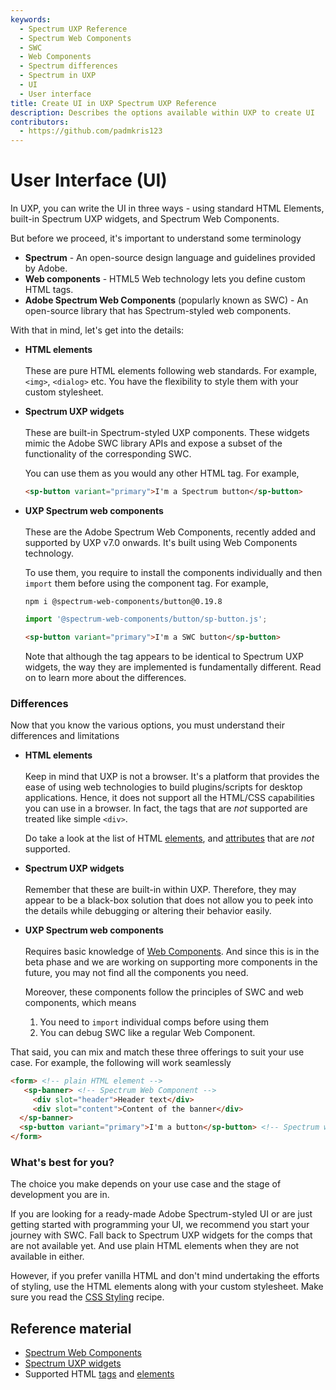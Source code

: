 ```yaml
---
keywords:
  - Spectrum UXP Reference
  - Spectrum Web Components
  - SWC
  - Web Components
  - Spectrum differences
  - Spectrum in UXP
  - UI
  - User interface
title: Create UI in UXP Spectrum UXP Reference
description: Describes the options available within UXP to create UI
contributors:
  - https://github.com/padmkris123
---
```


# User Interface (UI)

In UXP, you can write the UI in three ways - using standard HTML Elements, built-in Spectrum UXP widgets, and Spectrum Web Components.

<!--InlineAlert variant="info" slots="header, text1, text2"/>

Scripts and plugins

**In scripts**, you can only create modal dialogs.

**In plugins**, you can create persistent plugin panels, visible at all times. Or command plugins, that can create modal dialogs only.
-->

But before we proceed, it's important to understand some terminology
- **Spectrum** - An open-source design language and guidelines provided by Adobe.
- **Web components** - HTML5 Web technology lets you define custom HTML tags.
- **Adobe Spectrum Web Components** (popularly known as SWC) - An open-source library that has Spectrum-styled web components.


With that in mind, let's get into the details:
- **HTML elements** <br></br>
   These are pure HTML elements following web standards. For example, `<img>`, `<dialog>` etc. You have the flexibility to style them with your custom stylesheet. 
  
- **Spectrum UXP widgets** <br></br>
   These are built-in Spectrum-styled UXP components. These widgets mimic the Adobe SWC library APIs and expose a subset of the functionality of the corresponding SWC. 

   You can use them as you would any other HTML tag. For example,
   
   ```html
   <sp-button variant="primary">I'm a Spectrum button</sp-button>
   ```

- **UXP Spectrum web components** <br></br>
    These are the Adobe Spectrum Web Components, recently added and supported by UXP v7.0 onwards. It's built using Web Components technology.

    To use them, you require to install the components individually and then `import` them before using the component tag. For example,
  
    ```
    npm i @spectrum-web-components/button@0.19.8
    ```
    
    ```js
    import '@spectrum-web-components/button/sp-button.js';
    ```

    ```html
    <sp-button variant="primary">I'm a SWC button</sp-button>
    ```

    Note that although the tag appears to be identical to Spectrum UXP widgets, the way they are implemented is fundamentally different. Read on to learn more about the differences.


### Differences

Now that you know the various options, you must understand their differences and limitations


- **HTML elements** <br></br>
   Keep in mind that UXP is not a browser. It's a platform that provides the ease of using web technologies to build plugins/scripts for desktop applications. Hence, it does not support all the HTML/CSS capabilities you can use in a browser. In fact, the tags that are _not_ supported are treated like simple `<div>`.

   Do take a look at the list of HTML [elements](../../../uxp-api/reference-html/General/Unsupported%20Elements/), and [attributes](../../../uxp-api/reference-html/General/Unsupported%20Attributes/) that are _not_ supported.
  
- **Spectrum UXP widgets**<br></br>
   Remember that these are built-in within UXP. Therefore, they may appear to be a black-box solution that does not allow you to peek into the details while debugging or altering their behavior easily.


- **UXP Spectrum web components** <br></br>
   Requires basic knowledge of [Web Components](https://javascript.info/web-components). And since this is in the beta phase and we are working on supporting more components in the future, you may not find all the components you need. 
  
   Moreover, these components follow the principles of SWC and web components, which means
   1. You need to `import` individual comps before using them
   2. You can debug SWC like a regular Web Component. 



That said, you can mix and match these three offerings to suit your use case. For example, the following will work seamlessly


```HTML
<form> <!-- plain HTML element -->
   <sp-banner> <!-- Spectrum Web Component -->
     <div slot="header">Header text</div>
     <div slot="content">Content of the banner</div>
  </sp-banner>
  <sp-button variant="primary">I'm a button</sp-button> <!-- Spectrum widget -->
</form>
```

### What's best for you?


The choice you make depends on your use case and the stage of development you are in.


If you are looking for a ready-made Adobe Spectrum-styled UI or are just getting started with programming your UI, we recommend you start your journey with SWC. Fall back to Spectrum UXP widgets for the comps that are not available yet. And use plain HTML elements when they are not available in either.


However, if you prefer vanilla HTML and don't mind undertaking the efforts of styling, use the HTML elements along with your custom stylesheet. Make sure you read the [CSS Styling](../../recipes/css-styling/) recipe.

<!-- 
// TODO add once the starter templates are ready

## Additional notes

While writing a simple JS/HTML/CSS plugin is possible, those who are building plugins that have internal state management, or more complicated UI may benefit from commonly used UI libraries. The below examples are not necessarily only ones you can use but can serve as good starters if you already are familiar with a library.

We do not suggest that you use any particular library for your plugins but suggest that you read about them and decide for yourself what will work best for you.

### React

[React.js](https://reactjs.org/) is one of the most used UI libraries. It's declarative and component-based, helping you break your UI into reusable components. 

See [react-starter](https://github.com/AdobeDocs/uxp-indesign-samples/plugins/react-starter) for the sample project.

We soon will be adding more samples for other popular frameworks such as Vue, and Svelte.


### Vue

[Vue.js](https://vuejs.org/) is another declarative UI library that's easy to learn. 

See [ui-vue-starter](https://github.com/AdobeDocs/uxp-photoshop-plugin-samples/tree/main/ui-vue-starter) for the sample project.  // TODO update link

### Svelte

[Svelte](https://svelte.dev/) is different from the other two libraries, in the sense that it compiles your code to a simple JS application, shrinking its size.

See [ui-svelte-starter](https://github.com/AdobeDocs/uxp-photoshop-plugin-samples/tree/main/ui-svelte-starter) for the sample project.  // TODO update link
-->


## Reference material
- [Spectrum Web Components](../../../uxp-api/reference-spectrum/swc/)
- [Spectrum UXP widgets](../../../uxp-api/reference-spectrum/Spectrum%20UXP%20Widgets/)
- Supported HTML [tags](../../../uxp-api/reference-html/) and [elements](../../../uxp-api/reference-js/Global%20Members/HTML%20Elements/)
<!-- [Kitchen sink sample]() - //TODO link to Id starter/ kitchen sink sample -->

